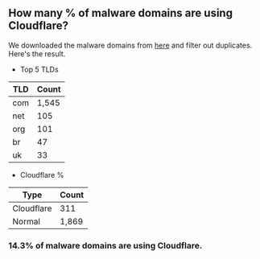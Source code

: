 ## How many % of malware domains are using Cloudflare?


We downloaded the malware domains from [here](https://urlhaus.abuse.ch) and filter out duplicates.
Here's the result.


[//]: # (start replacement)


- Top 5 TLDs

| TLD | Count |
| --- | --- |
| com | 1,545 |
| net | 105 |
| org | 101 |
| br | 47 |
| uk | 33 |


- Cloudflare %

| Type | Count |
| --- | --- |
| Cloudflare | 311 |
| Normal | 1,869 |


### 14.3% of malware domains are using Cloudflare.